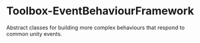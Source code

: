 # Toolbox-EventBehaviourFramework
Abstract classes for building more complex behaviours that respond to common unity events.
